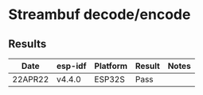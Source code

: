 # Streambuf decode/encode

## Results

|   Date  | esp-idf   | Platform   | Result | Notes |
| ------- | --------- | ---------- | ------ | ----- |
| 22APR22 | v4.4.0    | ESP32S     | Pass   | |

